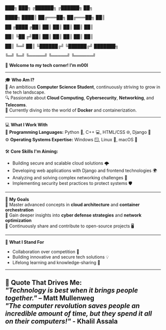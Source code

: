 ███╗    ███╗  ╔██████╗  ╔██████╗  ██╗

████╗  ████║  ██╔═══██╗ ██╔═══██╗ ██║

██ ╔████ ╔██║  ██║    ██║ ██║    ██║ ██║

██║ ╚██ ╔╝██║  ██║    ██║ ██║    ██║ ██║

██║  ╚═╝  ██║  ╚██████╔╝ ╚██████╔╝ ███████╗

╚═╝      ╚═╝   ╚═════╝   ╚═════╝  ╚══════╝

👋 **Welcome to my tech corner! I’m m00l**  

---

🎓 **Who Am I?**  
   🌱 An ambitious **Computer Science Student**, continuously striving to grow in the tech landscape.  
   🔍 Passionate about **Cloud Computing**, **Cybersecurity**, **Networking**, and **Telecoms**.  
   🚀 Currently diving into the world of **Docker** and containerization.  

---

💻 **What I Work With**  
   🌟 **Programming Languages:** Python 🐍, C++ 💻, HTML/CSS 🌐, Django 🌿  
   ⚙️ **Operating Systems Expertise:** Windows 🪟, Linux 🐧, macOS 🍎  

🛠️ **Core Skills I'm Aiming:**  
   - Building secure and scalable cloud solutions 🌩️  
   - Developing web applications with Django and frontend technologies 🌍  
   - Analyzing and solving complex networking challenges 📡  
   - Implementing security best practices to protect systems 🛡️  

---

🎯 **My Goals**  
   🔹 Master advanced concepts in **cloud architecture** and **container orchestration**  
   🔹 Gain deeper insights into **cyber defense strategies** and **network optimization**  
   🔹 Continuously share and contribute to open-source projects 🖥️  

---

🤝 **What I Stand For**  
   - Collaboration over competition 🤝  
   - Building innovative and secure tech solutions 💡  
   - Lifelong learning and knowledge-sharing 📘  

---

📝 **Quote That Drives Me:**  
_"Technology is best when it brings people together."_ – Matt Mullenweg  
_"The computer revolution saves people an incredible amount of time, but they spend it all on their computers!"_ - Khalil Assala
---

